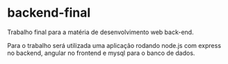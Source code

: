 # backend-final
Trabalho final para a matéria de desenvolvimento web back-end.

Para o trabalho será utilizada uma aplicação rodando node.js com express no backend, angular no frontend e mysql para o banco de dados.
